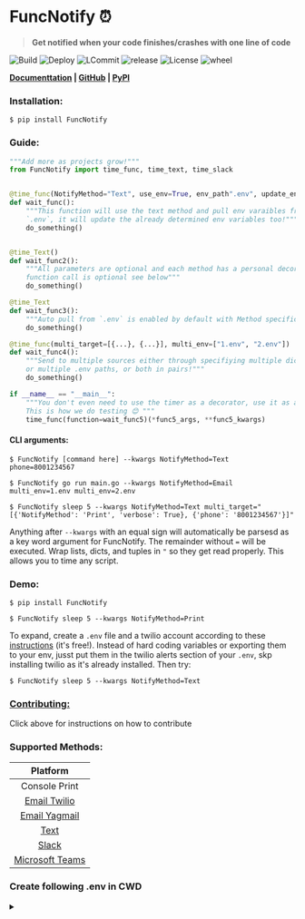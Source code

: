 # **FuncNotify ⏰**
> **Get notified when your code finishes/crashes with one line of code**

![Build](https://img.shields.io/github/workflow/status/kevinfjiang/FuncNotify/CI?label=CI) ![Deploy](https://img.shields.io/github/workflow/status/kevinfjiang/FuncNotify/CD?label=CD)
![LCommit](https://img.shields.io/github/last-commit/kevinfjiang/FuncNotify) ![release](https://img.shields.io/github/v/release/kevinfjiang/FuncNotify?include_prereleases) ![License](https://img.shields.io/github/license/kevinfjiang/FuncNotify.svg)
![wheel](https://img.shields.io/pypi/wheel/FuncNotify)

**[Documenttation](https://kevinfjiang.github.io/FuncNotify/#header-submodules) | [GitHub](https://github.com/kevinfjiang/FuncNotify) | [PyPI](https://pypi.org/project/FuncNotify/)**

### **Installation:**
```$ pip install FuncNotify```

### **Guide:**
```python
"""Add more as projects grow!"""
from FuncNotify import time_func, time_text, time_slack


@time_func(NotifyMethod="Text", use_env=True, env_path".env", update_env=True, cellphone="8001234567")
def wait_func():
    """This function will use the text method and pull env varaibles from
    `.env`, it will update the already determined env variables too!"""
    do_something()


@time_Text()
def wait_func2():
    """All parameters are optional and each method has a personal decorator, even the 
    function call is optional see below"""
    do_something()

@time_Text
def wait_func3():
    """Auto pull from `.env` is enabled by default with Method specific time decorators"""
    do_something()

@time_func(multi_target=[{...}, {...}], multi_env=["1.env", "2.env"])
def wait_func4():
    """Send to multiple sources either through specifiying multiple dictionaries of kwargs
    or multiple .env paths, or both in pairs!"""
    do_something()

if __name__ == "__main__":
    """You don't even need to use the timer as a decorator, use it as a normal function
    This is how we do testing 😊 """
    time_func(function=wait_func5)(*func5_args, **func5_kwargs)
```
#### **CLI arguments:**
```$ FuncNotify [command here] --kwargs NotifyMethod=Text phone=8001234567 ```

```$ FuncNotify go run main.go --kwargs NotifyMethod=Email multi_env=1.env multi_env=2.env ```

```$ FuncNotify sleep 5 --kwargs NotifyMethod=Text multi_target="[{'NotifyMethod': 'Print', 'verbose': True}, {'phone': '8001234567'}]"```

Anything after `--kwargs` with an equal sign will automatically be parsesd as a key word argument for FuncNotify. The remainder without `=` will be executed. Wrap lists, dicts, and tuples in `"` so they get read properly. This allows you to time any script.

### **Demo:**
```$ pip install FuncNotify```

```$ FuncNotify sleep 5 --kwargs NotifyMethod=Print```

To expand, create a `.env` file and a twilio account according to these [instructions](https://www.twilio.com/docs/sms/quickstart/python) (it's free!). Instead of hard coding variables or exporting them to your env, jusst put them in the twilio alerts section of your `.env`, skp installing twilio as it's already installed. Then try:

```$ FuncNotify sleep 5 --kwargs NotifyMethod=Text```

### **[Contributing:](.github/Contributing.md)**
Click above for instructions on how to contribute

### Supported Methods:
|               Platform                |
| :-----------------------------------: |
|            Console Print              |
|            [Email Twilio](https://docs.sendgrid.com/for-developers/sending-email/v3-python-code-example)           |
|            [Email Yagmail](https://github.com/kootenpv/yagmai)|
|        [Text](https://www.twilio.com/docs/sms/send-messages)                          |
|        [Slack](https://api.slack.com/messaging/sending)                                |
|        [Microsoft Teams](https://docs.microsoft.com/en-us/microsoftteams/platform/webhooks-and-connectors/how-to/add-incoming-webhook)            |


### Create following .env in CWD
<details>
<summary></summary>
<a href="https://raw.githubusercontent.com/kevinfjiang/FuncNotify/master/template.env">&emsp; .env</a>
</details>